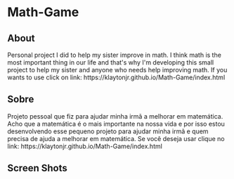 # Math-Game
<h2>About</h2>
Personal project I did to help my sister improve in math. I think math is the most important thing in our life and that's why I'm developing this small project to help my sister and anyone who needs help improving math. 
If you wants to use click on link:
https://klaytonjr.github.io/Math-Game/index.html
</br>

<h2>Sobre</h2>
Projeto pessoal que fiz para ajudar minha irmã a melhorar em matemática. Acho que a matemática é o mais importante na nossa vida e por isso estou desenvolvendo esse pequeno projeto para ajudar minha irmã e quem precisa de ajuda a melhorar em matemática.
Se você deseja usar clique no link:
https://klaytonjr.github.io/Math-Game/index.html

<h2>Screen Shots</h2>
